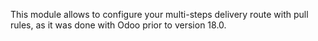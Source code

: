 This module allows to configure your multi-steps delivery route with pull rules,
as it was done with Odoo prior to version 18.0.

